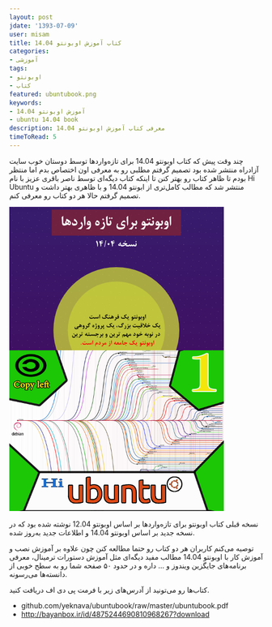 ```yaml
---
layout: post
jdate: '1393-07-09'
user: misam
title: کتاب آموزش اوبونتو 14.04
categories:
- آموزشی
tags:
- اوبونتو
- کتاب
featured: ubuntubook.png
keywords:
- آموزش اوبونتو 14.04
- ubuntu 14.04 book
description: معرفی کتاب آموزش اوبونتو 14.04
timeToRead: 5
---
```


چند وقت پیش که کتاب اوبونتو 14.04 برای تازه‌واردها توسط دوستان خوب سایت آزادراه منتشر شده بود تصمیم گرفتم مطلبی رو به معرفی اون اختصاص بدم اما منتظر بودم تا ظاهر کتاب رو بهتر کنن تا اینکه کتاب دیگه‌ای توسط ناصر باقری عزیز با نام Hi Ubuntu منتشر شد که مطالب کامل‌تری از ابونتو 14.04 و با ظاهری بهتر داشت و تصمیم گرفتم حالا هر دو کتاب رو معرفی کنم.

![](/images/ubuntubook.png)

نسخه قبلی کتاب اوبونتو برای تازه‌واردها بر اساس اوبونتو 12.04 نوشته شده بود که در نسخه جدید بر اساس اوبونتو 14.04 و اطلاعات جدید به‌روز شده.

توصیه می‌کنم کاربران هر دو کتاب رو حتما مطالعه کنن چون علاوه بر آموزش نصب و آموزش کار با اوبونتو 14.04 مطالب مفید دیگه‌ای مثل آموزش دستورات ترمینال، معرفی برنامه‌های جایگزین ویندوز و ... داره و در حدود ۵۰ صفحه شما رو به سطح خوبی از دانسته‌ها می‌رسونه.

کتاب‌ها رو می‌تونید از آدرس‌های زیر با فرمت پی دی اف دریافت کنید.

*   github.com/yeknava/ubuntubook/raw/master/ubuntubook.pdf
*   http://bayanbox.ir/id/4875244690810968267?download
